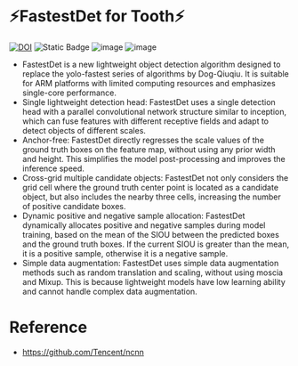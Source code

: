 
# :zap:FastestDet for Tooth:zap:
[![DOI](https://zenodo.org/badge/508635170.svg)](https://zenodo.org/badge/latestdoi/508635170)
![Static Badge](https://img.shields.io/badge/Original%20Source-Github--Dog%20Qiuqiu-orange?link=https%3A%2F%2Fgithub.com%2Fdog-qiuqiu%2FFastestDet)
![image](https://img.shields.io/github/license/dog-qiuqiu/FastestDet)
![image](https://github.com/dog-qiuqiu/FastestDet/blob/main/data/data.png)

* FastestDet is a new lightweight object detection algorithm designed to replace the yolo-fastest series of algorithms by Dog-Qiuqiu. It is suitable for ARM platforms with limited computing resources and emphasizes single-core performance.
* Single lightweight detection head: FastestDet uses a single detection head with a parallel convolutional network structure similar to inception, which can fuse features with different receptive fields and adapt to detect objects of different scales.
* Anchor-free: FastestDet directly regresses the scale values of the ground truth boxes on the feature map, without using any prior width and height. This simplifies the model post-processing and improves the inference speed.
* Cross-grid multiple candidate objects: FastestDet not only considers the grid cell where the ground truth center point is located as a candidate object, but also includes the nearby three cells, increasing the number of positive candidate boxes.
* Dynamic positive and negative sample allocation: FastestDet dynamically allocates positive and negative samples during model training, based on the mean of the SIOU between the predicted boxes and the ground truth boxes. If the current SIOU is greater than the mean, it is a positive sample, otherwise it is a negative sample.
* Simple data augmentation: FastestDet uses simple data augmentation methods such as random translation and scaling, without using moscia and Mixup. This is because lightweight models have low learning ability and cannot handle complex data augmentation.

# Reference
* https://github.com/Tencent/ncnn
